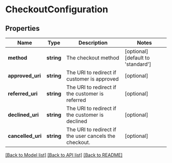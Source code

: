 # CheckoutConfiguration

## Properties
Name | Type | Description | Notes
------------ | ------------- | ------------- | -------------
**method** | **string** | The checkout method | [optional] [default to 'standard']
**approved_uri** | **string** | The URI to redirect if customer is approved | [optional] 
**referred_uri** | **string** | The URI to redirect if the customer is referred | [optional] 
**declined_uri** | **string** | The URI to redirect if the customer is declined | [optional] 
**cancelled_uri** | **string** | The URI to redirect if the user cancels the checkout. | [optional] 

[[Back to Model list]](../README.md#documentation-for-models) [[Back to API list]](../README.md#documentation-for-api-endpoints) [[Back to README]](../README.md)



